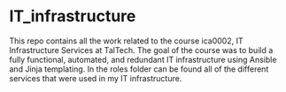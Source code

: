 # IT_infrastructure
This repo contains all the work related to the course ica0002, IT Infrastructure Services at TalTech.
The goal of the course was to build a fully functional, automated, and redundant IT infrastructure using Ansible and Jinja templating.
In the roles folder can be found all of the different services that were used in my IT infrastructure.

